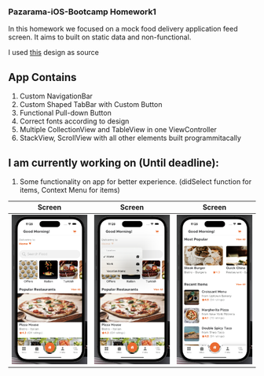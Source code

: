 ### Pazarama-iOS-Bootcamp Homework1
In this homework we focused on a mock food delivery application feed screen. It aims to built on static data and non-functional.

I used [this](https://www.behance.net/gallery/108639283/Meal-Monkey-Food-delivery-iOS-mobile-application) design as source
## App Contains
1. Custom NavigationBar
2. Custom Shaped TabBar with Custom Button
3. Functional Pull-down Button
4. Correct fonts according to design
5. Multiple CollectionView and TableView in one ViewController
6. StackView, ScrollView with all other elements built programmitacally

## I am currently working on (Until deadline):
1. Some functionality on app for better experience. (didSelect function for items, Context Menu for items)

| Screen | Screen | Screen |
| ------ | ------ | ------ |
| ![Screen](https://github.com/ekenozlu/Pazarama-iOS-Homeworks/blob/main/Homework1/GitImages/screen1.png "Screen") | ![Screen](https://github.com/ekenozlu/Pazarama-iOS-Homeworks/blob/main/Homework1/GitImages/screen2.png "Screen") | ![Screen](https://github.com/ekenozlu/Pazarama-iOS-Homeworks/blob/main/Homework1/GitImages/screen3.png "Screen") |
